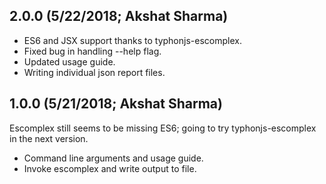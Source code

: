 ## 2.0.0 (5/22/2018; Akshat Sharma)
- ES6 and JSX support thanks to typhonjs-escomplex.
- Fixed bug in handling --help flag.
- Updated usage guide.
- Writing individual json report files.

## 1.0.0 (5/21/2018; Akshat Sharma)
Escomplex still seems to be missing ES6; going to try typhonjs-escomplex in the next version.

- Command line arguments and usage guide.
- Invoke escomplex and write output to file.
